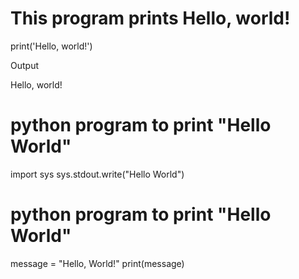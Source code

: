 # This program prints Hello, world!

print('Hello, world!')

Output

Hello, world!


# python program to print "Hello World"
import sys
sys.stdout.write("Hello World")


# python program to print "Hello World"
message = "Hello, World!"
print(message)
